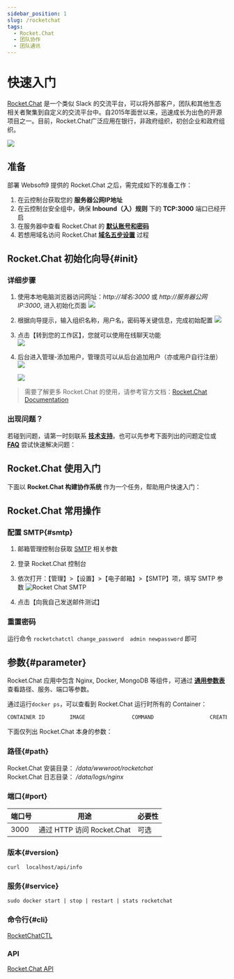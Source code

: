 ```yaml
---
sidebar_position: 1
slug: /rocketchat
tags:
  - Rocket.Chat
  - 团队协作
  - 团队通讯
---
```


# 快速入门

[Rocket.Chat](https://rocket.chat/) 是一个类似 Slack 的交流平台，可以将外部客户，团队和其他生态相关者聚集到自定义的交流平台中。自2015年面世以来，迅速成长为出色的开源项目之一。目前，Rocket.Chat广泛应用在银行，非政府组织，初创企业和政府组织。

![](https://libs.websoft9.com/Websoft9/DocsPicture/zh/rocketchat/rocketchat-gui-websoft9.png)

## 准备

部署 Websoft9 提供的 Rocket.Chat 之后，需完成如下的准备工作：

1. 在云控制台获取您的 **服务器公网IP地址** 
2. 在云控制台安全组中，确保 **Inbound（入）规则** 下的 **TCP:3000** 端口已经开启
3. 在服务器中查看 Rocket.Chat 的 **[默认账号和密码](./user/credentials)**  
4. 若想用域名访问  Rocket.Chat **[域名五步设置](./administrator/domain_step)** 过程


## Rocket.Chat 初始化向导{#init}

### 详细步骤

1. 使用本地电脑浏览器访问网址：*http://域名:3000* 或 *http://服务器公网IP:3000*, 进入初始化页面
   ![](https://libs.websoft9.com/Websoft9/DocsPicture/zh/rocketchat/rocketchat-wizard-websoft9.png)

2. 根据向导提示，输入组织名称，用户名，密码等关键信息，完成初始配置 
   ![](https://libs.websoft9.com/Websoft9/DocsPicture/zh/rocketchat/rocketchat-set-websoft9.png)

3. 点击【转到您的工作区】，您就可以使用在线聊天功能   
   ![](https://libs.websoft9.com/Websoft9/DocsPicture/zh/rocketchat/rocketchat-startchat-websoft9.png)

4. 后台进入管理-添加用户，管理员可以从后台追加用户（亦或用户自行注册）
   ![](https://libs.websoft9.com/Websoft9/DocsPicture/zh/rocketchat/rocketchat-adduser-websoft9.png) 

   ![](https://libs.websoft9.com/Websoft9/DocsPicture/zh/rocketchat/rocketchat-register-websoft9.png)   

> 需要了解更多 Rocket.Chat 的使用，请参考官方文档：[Rocket.Chat Documentation](https://docs.rocket.chat/guides/user-guides)

### 出现问题？

若碰到问题，请第一时刻联系 **[技术支持](./helpdesk)**。也可以先参考下面列出的问题定位或  **[FAQ](./faq#setup)** 尝试快速解决问题：


## Rocket.Chat 使用入门

下面以 **Rocket.Chat 构建协作系统** 作为一个任务，帮助用户快速入门：


## Rocket.Chat 常用操作

### 配置 SMTP{#smtp}

1. 邮箱管理控制台获取 [SMTP](./administrator/smtp) 相关参数

2. 登录 Rocket.Chat 控制台

3. 依次打开：【管理】>【设置】>【电子邮箱】>【SMTP】项，填写 SMTP 参数
   ![Rocket Chat SMTP](https://libs.websoft9.com/Websoft9/DocsPicture/zh/rocketchat/rocketchat-smtp-websoft9.png)

4. 点击【向我自己发送邮件测试】

### 重置密码

运行命令 `rocketchatctl change_password  admin newpassword` 即可

## 参数{#parameter}

Rocket.Chat 应用中包含 Nginx, Docker, MongoDB 等组件，可通过 **[通用参数表](./setup/parameter)** 查看路径、服务、端口等参数。

通过运行`docker ps`，可以查看到 Rocket.Chat 运行时所有的 Container：

```bash
CONTAINER ID        IMAGE               COMMAND                  CREATED             STATUS              PORTS                                NAMES
```


下面仅列出 Rocket.Chat 本身的参数：

### 路径{#path}

Rocket.Chat 安装目录： */data/wwwroot/rocketchat*  
Rocket.Chat 日志目录： */data/logs/nginx*  

### 端口{#port}

| 端口号 | 用途                                          | 必要性 |
| ------ | --------------------------------------------- | ------ |
| 3000   | 通过 HTTP 访问 Rocket.Chat | 可选   |


### 版本{#version}

```shell
curl  localhost/api/info
```

### 服务{#service}

```shell
sudo docker start | stop | restart | stats rocketchat
```

### 命令行{#cli}

[RocketChatCTL](https://docs.rocket.chat/quick-start/installing-and-updating/rapid-deployment-methods/rocketchatctl)

### API

[Rocket.Chat API](https://developer.rocket.chat/reference/api)

